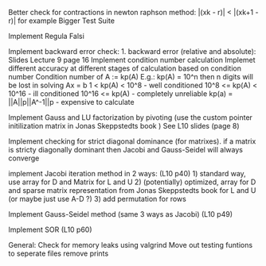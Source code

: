 Better check for contractions in newton raphson method: |(xk - r)| < |(xk+1 - r)| for example
Bigger Test Suite

Implement Regula Falsi

Implement backward error check:
    1. backward error (relative and absolute): Slides Lecture 9 page 16
Implement condition number calculation
Implemet different accuracy at different stages of calculation based on condition number
    Condition number of A := kp(A)
    E.g.: kp(A) = 10^n then n digits will be lost in solving Ax = b
    1 < kp(A) < 10^8 - well conditioned
    10^8 <= kp(A) < 10^16 - ill conditioned
    10^16 <= kp(A)  - completely unreliable
    kp(a) = ||A||p||A^-1||p - expensive to calculate

Implement Gauss and LU factorization by pivoting (use the custom pointer initilization matrix in Jonas Skeppstedts book )
    See L10 slides (page 8)

Implement checking for strict diagonal dominance (for matrixes).
    if a matrix is stricty diagonally dominant then Jacobi and Gauss-Seidel will always converge

implement Jacobi iteration method in 2 ways: (L10 p40)
    1) standard way, use array for D and Matrix for L and U
    2) (potentially) optimized, array for D and sparse matrix representation from Jonas Skeppstedts book for L and U (or maybe just use A-D ?)
    3) add permutation for rows

Implement Gauss-Seidel method (same 3 ways as Jacobi) (L10 p49)

Implement SOR (L10 p60)


General:
    Check for memory leaks using valgrind
    Move out testing funtions to seperate files
    remove prints

